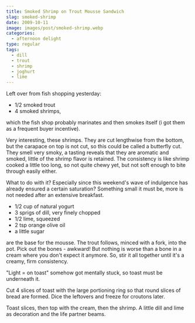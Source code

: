 ```yaml
---
title: Smoked Shrimp on Trout Mousse Sandwich
slag: smoked-shrimp
date: 2009-10-11
image: images/post/smoked-shrimp.webp
categories: 
  - afternoon delight
type: regular
tags: 
  - dill
  - trout
  - shrimp
  - joghurt
  - lime
---
```


Left over from fish shopping yesterday: 

* 1/2 smoked trout 
* 4 smoked shrimps, 

which the fish shop probably marinates and then smokes itself (i got them as a frequent buyer incentive).

Very interesting, these shrimps. They are cut lengthwise from the bottom, but the carapace on top is not cut, so this could be called a butterfly cut. They smell very smoky, a tasting reveals that they are aromatic and smoked, little of the shrimp flavor is retained. The consistency is like shrimp cooked a little too long, so not quite chewy yet, but not soft enough to bite through easily either.

What to do with it? Especially since this weekend's wave of indulgence has already ensured a certain saturation? Something small it must be, more is not needed after an extensive breakfast.

* 1/2 cup of natural yogurt
* 3 sprigs of dill, very finely chopped
* 1/2 lime, squeezed 
* 2 tsp orange olive oil 
* a little sugar

are the base for the mousse. The trout follows, minced with a fork, into the pot. Pick out the bones - awkward! But nothing is worse than a bone in a cream where you don't expect it anymore. So, stir it all together until it's a creamy, firm consistency.

"Light = on toast" somehow got mentally stuck, so toast must be underneath it.

Cut 4 slices of toast with the large portioning ring so that round slices of bread are formed. Dice the leftovers and freeze for croutons later.

Toast slices, then top with the cream, then the shrimp. A little dill and lime as decoration and the life partner beams.